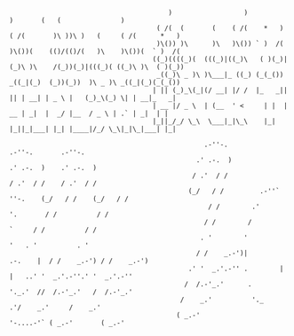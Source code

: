 

                                            )                  )             )       (   (               )             
                                         ( /(  (       (    ( /(    *   ) ( /(       )\ ))\ )   (     ( /(      *   )  
                                         )\()) )\      )\   )\()) ` )  /( )\())(    (()/(()/(   )\    )\())(  ` )  /(  
                                        ((_)((((_)(  (((_)|((_)\   ( )(_)|(_)\ )\    /(_))(_)|(((_)( ((_)\ )\  ( )(_)) 
                                         _((_)\ _ )\ )\___|_ ((_) (_(_()) _((_|(_)  (_))(_))  )\ _ )\ _((_|(_)(_(_())  
                                        | || (_)_\(_|(/ __| |/ /  |_   _|| || | __| | _ \ |   (_)_\(_) \| | __|_   _|  
                                        | __ |/ _ \  | (__  ' <     | |  | __ | _|  |  _/ |__  / _ \ | .` | _|  | |    
                                        |_||_/_/ \_\  \___|_|\_\    |_|  |_||_|___| |_| |____|/_/ \_\|_|\_|___| |_|    
                                                                               
                                                     .-''-.                          .-''-.       .-''-.     
                                                   .' .-.  )                       .' .-.  )    .' .-.  )    
                                                  / .'  / /                       / .'  / /    / .'  / /     
                                                 (_/   / /         .-''` ''-.    (_/   / /    (_/   / /      
                                                      / /        .'          '.       / /          / /       
                                                     / /        /              `     / /          / /        
                                                    . '        '                '   . '          . '         
                                                   / /    _.-')|         .-.    |  / /    _.-') / /    _.-') 
                                                 .' '  _.'.-'' .        |   |   ..' '  _.'.-''.' '  _.'.-''  
                                                /  /.-'_.'      .       '._.'  //  /.-'_.'   /  /.-'_.'      
                                               /    _.'          '._         .'/    _.'     /    _.'         
                                              ( _.-'                '-....-'` ( _.-'       ( _.-'            
